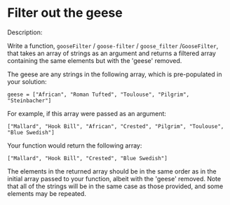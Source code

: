 # Filter out the geese
Description:

Write a function, ```gooseFilter``` / ```goose-filter``` / ```goose_filter``` /```GooseFilter```, that takes an array of strings as an argument and returns a filtered array containing the same elements but with the 'geese' removed.

The geese are any strings in the following array, which is pre-populated in your solution:

```geese = ["African", "Roman Tufted", "Toulouse", "Pilgrim", "Steinbacher"]```

For example, if this array were passed as an argument:

```["Mallard", "Hook Bill", "African", "Crested", "Pilgrim", "Toulouse", "Blue Swedish"]```

Your function would return the following array:

```["Mallard", "Hook Bill", "Crested", "Blue Swedish"]```

The elements in the returned array should be in the same order as in the initial array passed to your function, albeit with the 'geese' removed. Note that all of the strings will be in the same case as those provided, and some elements may be repeated.
